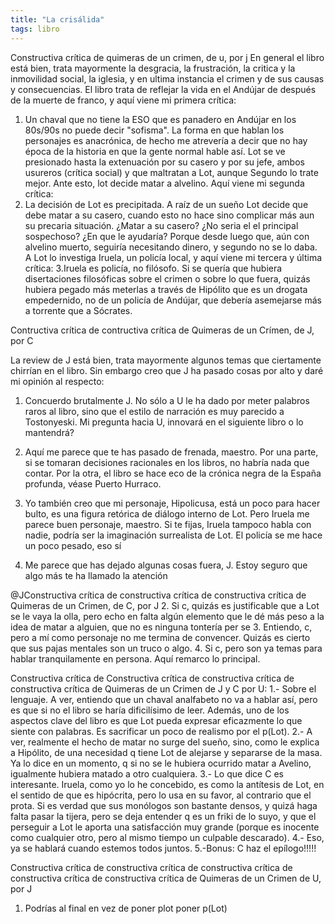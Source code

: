 ```yaml
---
title: "La crisálida"
tags: libro
---
```


Constructiva crítica de quimeras de un crimen, de u, por j
En general el libro está bien, trata mayormente la desgracia, la frustración, la critica y la inmovilidad social, la iglesia, y en ultima instancia el crimen y de sus causas y consecuencias. El libro trata de reflejar la vida en el Andújar de después de la muerte de franco, y aquí viene mi primera crítica:

1. Un chaval que no tiene la ESO que es panadero en Andújar en los 80s/90s no puede decir "sofisma".
La forma en que hablan los personajes es anacrónica, de hecho me atrevería a decir que no hay época de la historia en que la gente normal hable así.
Lot se ve presionado hasta la extenuación por su casero y por su jefe, ambos usureros (crítica social) y que maltratan a Lot, aunque Segundo lo trate mejor. Ante esto, lot decide matar a alvelino. Aquí viene mi segunda crítica: 
2. La decisión de Lot es precipitada. A raíz de un sueño Lot decide que debe matar a su casero, cuando esto no hace sino complicar más aun su precaria situación. ¿Matar a su casero? ¿No seria el el principal sospechoso? ¿En que le ayudaría? Porque desde luego que, aún con alvelino muerto, seguiría necesitando dinero, y segundo no se lo daba.
A Lot lo investiga Iruela, un policía local, y aquí viene mi tercera y última crítica: 
3.Iruela es policía, no filósofo. Si se quería que hubiera disertaciones filosóficas sobre el crimen o sobre lo que fuera, quizás hubiera pegado más meterlas a través de Hipólito que es un drogata empedernido, no de un policía de Andújar, que debería asemejarse más a torrente que a Sócrates.


Contructiva crítica de contructiva crítica de Quimeras de un Crímen, de J, por C

La review de J está bien, trata mayormente algunos temas que ciertamente chirrían en el libro. Sin embargo creo que J ha pasado cosas por alto y daré mi opinión al respecto:

1. Concuerdo brutalmente J. No sólo a U le ha dado por meter palabros raros al libro, sino que el estilo de narración es muy parecido a Tostonyeski. Mi pregunta hacia U, innovará en el siguiente libro o lo mantendrá?

2. Aquí me parece que te has pasado de frenada, maestro. Por una parte, si se tomaran decisiones racionales en los libros, no habría nada que contar. Por la otra, el libro se hace eco de la crónica negra de la España profunda, véase Puerto Hurraco.

3. Yo también creo que mi personaje, Hipolicusa, está un poco para hacer bulto, es una figura retórica de diálogo interno de Lot.
Pero Iruela me parece buen personaje, maestro. Si te fijas, Iruela tampoco habla con nadie, podría ser la imaginación surrealista de Lot. El policía se me hace un poco pesado, eso sí

4. Me parece que has dejado algunas cosas fuera, J. Estoy seguro que algo más te ha llamado la atención

@JConstructiva crítica de constructiva crítica de constructiva crítica de Quimeras de un Crimen, de C, por J
2. Si c, quizás es justificable que a Lot se le vaya la olla, pero echo en falta algún elemento que le dé más peso a la idea de matar a alguien, que no es ninguna tontería per se
3. Entiendo, c, pero a mí como personaje no me termina de convencer. Quizás es cierto que sus pajas mentales son un truco o algo.
4. Si c, pero son ya temas para hablar tranquilamente en persona. Aquí remarco lo principal.


Constructiva crítica de Constructiva crítica de constructiva crítica de constructiva crítica de Quimeras de un Crimen de J y C por U:
1.- Sobre el lenguaje. A ver, entiendo que un chaval analfabeto no va a hablar así, pero es que si no el libro se haría dificilísimo de leer. Además, uno de los aspectos clave del libro es que Lot pueda expresar eficazmente lo que siente con palabras. Es sacrificar un poco de realismo por el p(Lot).
2.- A ver, realmente el hecho de matar no surge del sueño, sino, como le explica a Hipólito, de una necesidad q tiene Lot de alejarse y separarse de la masa. Ya lo dice en un momento, q si no se le hubiera ocurrido matar a Avelino, igualmente hubiera matado a otro cualquiera. 
3.- Lo que dice C es interesante. Iruela, como yo lo he concebido, es como la antítesis de Lot, en el sentido de que es hipócrita, pero lo usa en su favor, al contrario que el prota. Si es verdad que sus monólogos son bastante densos, y quizá haga falta pasar la tijera, pero se deja entender q es un friki de lo suyo, y que el perseguir a Lot le aporta una satisfacción muy grande (porque es inocente como cualquier otro, pero al mismo tiempo un culpable descarado). 4.- Eso, ya se hablará cuando estemos todos juntos. 
5.-Bonus: C haz el epílogo!!!!!


Constructiva crítica de constructiva crítica de constructiva crítica de constructiva crítica de constructiva crítica de Quimeras de un Crimen de U, por J
1. Podrías al final en vez de poner plot poner p(Lot)